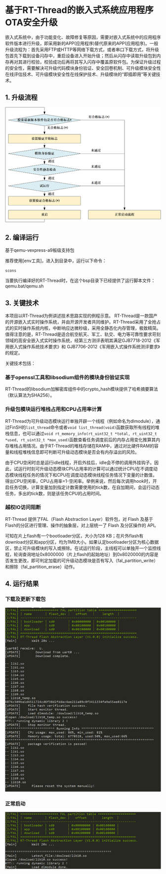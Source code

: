 # 基于RT-Thread的嵌入式系统应用程序OTA安全升级
嵌入式系统中，由于功能变化、故障修复等原因，需要对嵌入式系统中的应用程序软件版本进行升级，即采用新的APP(应用程序)替代原来的APP(应用程序)。一般升级流程为：首先采用FTP或HTTP等网络下载方式，或者串口下载方式，将升级包首先下载到设备闪存中，重启设备进入开始升级；然后从闪存中读取升级包到内存再对其进行校验，校验成功后再将其写入闪存中覆盖原软件包。为保证升级过程的安全性，需要解决可升级代码模块身份验证、安全回卷机制、可升级模块安全性在线评估技术、可升级模块安全性在线保护技术、升级模块的“即插即用”等关键技术。

## 1. 升级流程
![Image text](https://github.com/wuliangshun/RT-Thread_App_OTA/blob/master/output/flow.png)

## 2. 编译运行
基于qemu-vexpress-a9板级支持包

推荐使用[env工具]，进入到目录中，运行以下命令：

    scons

当要执行编译好的RT-Thread时，在这个bsp目录下已经提供了运行脚本文件：qemu.bat/qemu.sh

## 3. 关键技术

本项目以RT-Thread为例讲述技术思路实现的例程示意。 RT-Thread是一款国产的开源嵌入式实时操作系统，并由开源开发者共同维护。RT-Thread采用了全抢占式的实时操作系统内核，中断响应达微秒级，采用全静态化内存管理，极致精简。值得注意的是，RT-Thread是适合航空航天、军工、轨交、电力等可靠性要求苛刻领域的高安全嵌入式实时操作系统，经第三方测评表明其满足GJB7718-2012《军用嵌入式操作系统技术要求》和 GJB7706-2012《军用嵌入式操作系统测评要求》的规定。

关键技术包括：

### 基于openssl工具和libsodium组件的模块身份验证实现

RT-Thread的libsodium加解密库组件中的crypto_hash模块提供了哈希摘要算法（默认算法为SHA256）。

### 升级包模块运行堆栈占用和CPU占用率计算

RT-Thread为可升级动态模块运行单独开辟一个线程（例如命名为dlmodule），通过FinSH的`list_thread`命令或者`void list_thread(void)`函数获取所有线程的堆栈信息，也可以通过```void rt_memory_info(rt_uint32_t *total, rt_uint32_t *used, rt_uint32_t *max_used)```函数查看任务调度前后的内存占用变化推算其内存堆栈占用情况。由于RT-Thread的堆栈存储在RAM中，通过对比硬件RAM的容量和线程堆栈信息即可判断可升级动态模块是否会有内存溢出的风险。

由于CPU空闲时总是运行idle线程，开启外挂后，idle会不停的调用外挂钩子。因此，试运行时刻可升级动态模块CPU占用率的计算可以通过统计CPU在不调度动态模块线程任务的情况下和CPU在调度动态模块线程任务情况下变量的计数值，得出CPU空闲率，CPU占用率=1-空闲率。举例来说，然后每次调用hook时，开启任务切换，计算变量加到指定计数需要使用的tick数，在自加期间，会运行动态任务，多出的tick数，则是该任务CPU的占用时间。

### 越权IO访问阻断

RT-Thread 提供了FAL（Flash Abstraction Layer）软件包，对 Flash 及基于 Flash的分区进行管理、操作的抽象层，对上层统一了 Flash 及分区操作的 API。

可知在片上flash有一个bootloader分区，大小为128 KB；在片外flash有download分区和app分区，均为1MB大小。如果认定bootloader分区为核心数据区，禁止可升级模块的写入或擦除。在试运行阶段，主线程可以单独开一个监控线程，轮询查询地址0x8000000（片上flash的起始地址）到0x8020000的内容是否发生更改，即可判定加载的可升级动态模块是否有写入（fal_partition_write）和擦除（fal_partition_erase）动作。


## 4. 运行结果

### 下载及更新下载包
![Image text](https://github.com/wuliangshun/RT-Thread_App_OTA/blob/master/output/update.png)

### 正常启动
![Image text](https://github.com/wuliangshun/RT-Thread_App_OTA/blob/master/output/normal.png)


